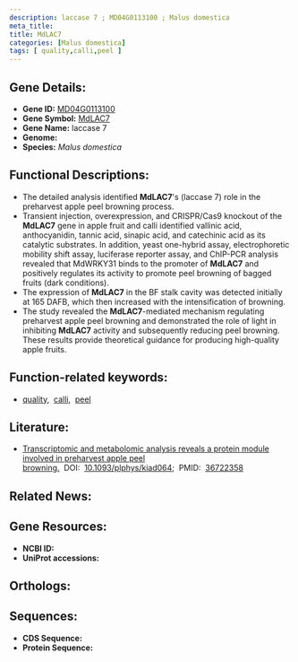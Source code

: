 ```yaml
---
description: laccase 7 ; MD04G0113100 ; Malus domestica
meta_title:
title: MdLAC7
categories: [Malus domestica]
tags: [ quality,calli,peel ]
---
```


## Gene Details:
- **Gene ID:** [MD04G0113100]()
- **Gene Symbol:** <u>MdLAC7</u>
- **Gene Name:** laccase 7
- **Genome:** []()
- **Species:** *Malus domestica*

## Functional Descriptions:
   - The detailed analysis identified **MdLAC7**'s (laccase 7) role in the preharvest apple peel browning process.
   - Transient injection, overexpression, and CRISPR/Cas9 knockout of the **MdLAC7** gene in apple fruit and calli identified vallinic acid, anthocyanidin, tannic acid, sinapic acid, and catechinic acid as its catalytic substrates. In addition, yeast one-hybrid assay, electrophoretic mobility shift assay, luciferase reporter assay, and ChIP-PCR analysis revealed that MdWRKY31 binds to the promoter of **MdLAC7** and positively regulates its activity to promote peel browning of bagged fruits (dark conditions).
   - The expression of **MdLAC7** in the BF stalk cavity was detected initially at 165 DAFB, which then increased with the intensification of browning.
   - The study revealed the **MdLAC7**-mediated mechanism regulating preharvest apple peel browning and demonstrated the role of light in inhibiting **MdLAC7** activity and subsequently reducing peel browning. These results provide theoretical guidance for producing high-quality apple fruits.

## Function-related keywords:
   - [quality](/tags/quality/),&nbsp;&nbsp;[calli](/tags/calli/),&nbsp;&nbsp;[peel](/tags/peel/)

## Literature:
   - [Transcriptomic and metabolomic analysis reveals a protein module involved in preharvest apple peel browning.](https://doi.org/10.1093/plphys/kiad064)&nbsp;&nbsp;DOI:&nbsp;&nbsp;[10.1093/plphys/kiad064](https://doi.org/10.1093/plphys/kiad064);&nbsp;&nbsp;PMID:&nbsp;&nbsp;[36722358](https://pubmed.ncbi.nlm.nih.gov/36722358/)

## Related News:

## Gene Resources:
- **NCBI ID:**  [](https://www.ncbi.nlm.nih.gov/gene/?term=)
- **UniProt accessions:**  [](https://www.uniprot.org/uniprotkb//entry)

## Orthologs:

## Sequences:
- **CDS Sequence:**
- **Protein Sequence:**
